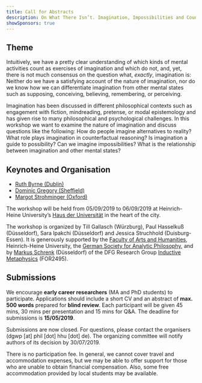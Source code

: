 ```yaml
---
title: Call for Abstracts
description: On What There Isn’t. Imagination, Impossibilities and Counterfactual Reasoning. 5th – 6th September 2019, Heinrich-Heine University Düsseldorf, Germany.
showSponsors: true
---
```


## Theme 
Intuitively, we have a pretty clear understanding of which kinds of mental activities count as exercises of imagination and which do not, and, yet, there is not much consensus on the question what, _exactly_, imagination is: Neither do we have a satisfying account of the nature of imagination, nor do we know how we can differentiate imagination from other mental states such as supposing, conceiving, believing, remembering, or perceiving.

Imagination has been discussed in different philosophical contexts such as engagement with fiction, mindreading, pretense, or modal epistemology and has given rise to many philosophical and psychological challenges. In this workshop we want to examine the nature of imagination and discuss questions like the following: How do people imagine alternatives to reality? What role plays imagination in counterfactual reasoning? Is imagination a guide to possibility? Can we imagine impossibilities? What is the relationship between imagination and other mental states?

## Keynotes and Organisation

- [Ruth Byrne (Dublin)](https://www.tcd.ie/research/profiles/?profile=rmbyrne)
- [Dominic Gregory (Sheffield)](https://www.sheffield.ac.uk/philosophy/staff/profiles/gregory)
- [Margot Strohminger (Oxford)](http://www.margotstrohminger.net/)

The workshop will be held from 05/09/2019 to 06/09/2019 at Heinrich-Heine University’s [Haus der Universität](http://www.hdu.hhu.de/en.html) in the heart of the city.

The workshop is organized by Till Gallasch (Würzburg), Paul Hasselkuß (Düsseldorf), Sara Ipakchi (Düsseldorf) and Jessica Struchhold (Duisburg-Essen). It is generously supported by the [Faculty of Arts and Humanities](http://www.philo.hhu.de/en.html), Heinrich-Heine University, the [German Society for Analytic Philosophy](https://www.gap-im-netz.de/en/), and by [Markus Schrenk](https://www.philosophie.hhu.de/en/staff/philosophy-iii-metaphysics-and-philosophy-of-language/markus-schrenk) (Düsseldorf) of the DFG Research Group [Inductive Metaphysics](https://indmet.weebly.com/) (FOR2495).

## Submissions

We encourage **early career researchers** (MA and PhD students) to participate. Applications should include a short CV and an abstract of **max. 500 words** prepared for **blind review**. Each participant will be given 45 mins, 30 mins per presentation and 15 mins for Q&A. The deadline for submissions is **15/05/2019**.

Submissions are now closed. For questions, please contact the organisers (dgwp [at] phil [dot] hhu [dot] de). The organizing committee will notify authors of its decision by 30/07/2019.

There is no participation fee. In general, we cannot cover travel and accommodation expenses, but we may be able to offer support for those who are unable to obtain financial compensation. Also, some free accommodation provided by local students may be available.
